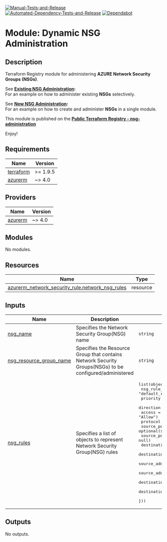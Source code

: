 [![Manual-Tests-and-Release](https://github.com/Pwd9000-ML/terraform-azurerm-nsg-administration/actions/workflows/manual-test-release.yml/badge.svg)](https://github.com/Pwd9000-ML/terraform-azurerm-nsg-administration/actions/workflows/manual-test-release.yml) [![Automated-Dependency-Tests-and-Release](https://github.com/Pwd9000-ML/terraform-azurerm-nsg-administration/actions/workflows/dependency-tests.yml/badge.svg)](https://github.com/Pwd9000-ML/terraform-azurerm-nsg-administration/actions/workflows/dependency-tests.yml) [![Dependabot](https://badgen.net/badge/Dependabot/enabled/green?icon=dependabot)](https://dependabot.com/)

# Module: Dynamic NSG Administration

## Description

Terraform Registry module for administering **AZURE Network Security Groups (NSGs)**.

See **[Existing NSG Administration](https://github.com/Pwd9000-ML/terraform-azurerm-nsg-administration/tree/master/examples/existing_nsg_administration):**  
For an example on how to administer existing **NSGs** selectively.  

See **[New NSG Administration](https://github.com/Pwd9000-ML/terraform-azurerm-nsg-administration/tree/master/examples/new_nsg_administration):**  
For an example on how to create and administer **NSGs** in a single module.  

This module is published on the **[Public Terraform Registry - nsg-administration](https://registry.terraform.io/modules/Pwd9000-ML/nsg-administration/azurerm/latest)**  

Enjoy!

<!-- BEGIN_TF_DOCS -->
## Requirements

| Name | Version |
|------|---------|
| <a name="requirement_terraform"></a> [terraform](#requirement\_terraform) | >= 1.9.5 |
| <a name="requirement_azurerm"></a> [azurerm](#requirement\_azurerm) | ~> 4.0 |

## Providers

| Name | Version |
|------|---------|
| <a name="provider_azurerm"></a> [azurerm](#provider\_azurerm) | ~> 4.0 |

## Modules

No modules.

## Resources

| Name | Type |
|------|------|
| [azurerm_network_security_rule.network_nsg_rules](https://registry.terraform.io/providers/hashicorp/azurerm/latest/docs/resources/network_security_rule) | resource |

## Inputs

| Name | Description | Type | Default | Required |
|------|-------------|------|---------|:--------:|
| <a name="input_nsg_name"></a> [nsg\_name](#input\_nsg\_name) | Specifies the Network Security Group(NSG) name | `string` | n/a | yes |
| <a name="input_nsg_resource_group_name"></a> [nsg\_resource\_group\_name](#input\_nsg\_resource\_group\_name) | Specifies the Resource Group that contains Network Security Groups(NSGs) to be configured/administered | `string` | n/a | yes |
| <a name="input_nsg_rules"></a> [nsg\_rules](#input\_nsg\_rules) | Specifies a list of objects to represent Network Security Group(NSG) rules | <pre>list(object({<br/>    nsg_rule_name                = optional(string, "default_rule_name")<br/>    priority                     = optional(string, "101")<br/>    direction                    = optional(string, "Any")<br/>    access                       = optional(string, "Allow")<br/>    protocol                     = optional(string, "*")<br/>    source_port_range            = optional(string, null)<br/>    source_port_ranges           = optional(list(string), null)<br/>    destination_port_range       = optional(string, null)<br/>    destination_port_ranges      = optional(list(string), null)<br/>    source_address_prefix        = optional(string, null)<br/>    source_address_prefixes      = optional(list(string), null)<br/>    destination_address_prefix   = optional(string, null)<br/>    destination_address_prefixes = optional(list(string), null)<br/>  }))</pre> | `[]` | no |

## Outputs

No outputs.
<!-- END_TF_DOCS -->